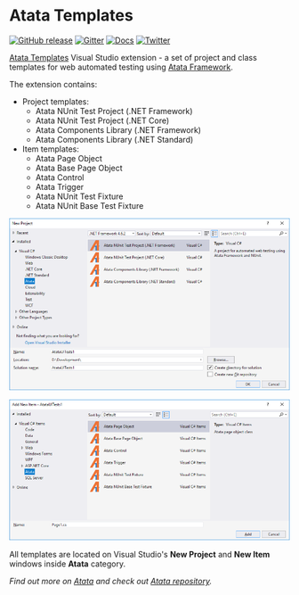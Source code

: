 # Atata Templates

[![GitHub release](https://img.shields.io/github/release/atata-framework/atata-templates.svg)](https://github.com/atata-framework/atata-templates/releases)
[![Gitter](https://badges.gitter.im/atata-framework/atata-templates.svg)](https://gitter.im/atata-framework/atata-templates)
[![Docs](https://img.shields.io/badge/docs-Atata_Framework-orange.svg)](https://atata-framework.github.io/)
[![Twitter](https://img.shields.io/badge/follow-@AtataFramework-blue.svg)](https://twitter.com/AtataFramework)


[Atata Templates](https://marketplace.visualstudio.com/items?itemName=YevgeniyShunevych.AtataTemplates) Visual Studio extension - a set of project and class templates for web automated testing using [Atata Framework](https://atata-framework.github.io/).

The extension contains:

- Project templates:
  - Atata NUnit Test Project (.NET Framework)
  - Atata NUnit Test Project (.NET Core)
  - Atata Components Library (.NET Framework)
  - Atata Components Library (.NET Standard)
- Item templates:
  - Atata Page Object
  - Atata Base Page Object
  - Atata Control
  - Atata Trigger
  - Atata NUnit Test Fixture
  - Atata NUnit Base Test Fixture

![Add New Project window](images/new-project-window.png)

![Add New Item window](images/new-item-window.png)

All templates are located on Visual Studio's **New Project** and **New Item** windows inside **Atata** category.

*Find out more on [Atata](https://atata-framework.github.io/) and check out [Atata repository](https://github.com/atata-framework/atata).*